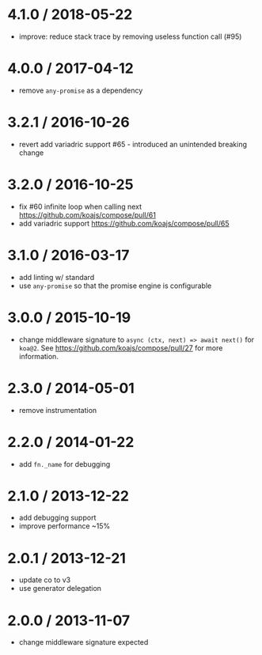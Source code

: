 
4.1.0 / 2018-05-22
==================

  * improve: reduce stack trace by removing useless function call (#95)

4.0.0 / 2017-04-12
==================

 * remove `any-promise` as a dependency

3.2.1 / 2016-10-26
==================

 * revert add variadric support #65 - introduced an unintended breaking change

3.2.0 / 2016-10-25
==================

 * fix #60 infinite loop when calling next https://github.com/koajs/compose/pull/61
 * add variadric support https://github.com/koajs/compose/pull/65

3.1.0 / 2016-03-17
==================

 * add linting w/ standard
 * use `any-promise` so that the promise engine is configurable

3.0.0 / 2015-10-19
==================

 * change middleware signature to `async (ctx, next) => await next()` for `koa@2`.
   See https://github.com/koajs/compose/pull/27 for more information.

2.3.0 / 2014-05-01
==================

 * remove instrumentation

2.2.0 / 2014-01-22
==================

 * add `fn._name` for debugging

2.1.0 / 2013-12-22
==================

 * add debugging support
 * improve performance ~15%

2.0.1 / 2013-12-21
==================

  * update co to v3
  * use generator delegation

2.0.0 / 2013-11-07
==================

  * change middleware signature expected
